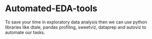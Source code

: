 # Automated-EDA-tools
To save your time in exploratory data analysis then we can use python libraries like dtale, pandas profiling, sweetviz, dataprep and autoviz to automate our tasks.
